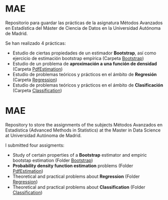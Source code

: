 # MAE

Repositorio para guardar las prácticas de la asignatura Métodos Avanzados en Estadística del Máster de Ciencia de Datos en la Universidad Autónoma de Madrid.

Se han realizado 4 prácticas:

- Estudio de ciertas propiedades de un estimador **Bootstrap**, así como ejercicio de estimación bootstrap empírica (Carpeta [Bootstrap](https://github.com/Ocete/mcd-mae/tree/main/Entrega%201))
- Estudio de un problema de **aproximación a una función de densidad** (Carpeta [PdfEstimation](https://github.com/Ocete/mcd-mae/tree/main/Entrega%202))
- Estudio de problemas teóricos y prácticos en el ámbito de **Regresión** (Carpeta [Regression](https://github.com/Ocete/mcd-mae/tree/main/Entrega%203))
- Estudio de problemas teóricos y prácticos en el ámbito de **Clasificación** (Carpeta [Classification](https://github.com/Ocete/mcd-mae/tree/main/Entrega%204))

# MAE

Repository to store the assignments of the subjects Métodos Avanzados en Estadística (Advanced Methods in Statistics) at the Master in Data Science at Universidad Autónoma de Madrid.

I submitted four assigments:

- Study of certain properties of a **Bootstrap** estimator and empiric bootstap estimation (Folder [Bootstrap](https://github.com/Ocete/mcd-mae/tree/main/Entrega%201))
- **Probability density function estimation** problems (Folder [PdfEstimation](https://github.com/Ocete/mcd-mae/tree/main/Entrega%202))
- Theoretical and practical problems about **Regression** (Folder [Regression](https://github.com/Ocete/mcd-mae/tree/main/Entrega%203))
- Theoretical and practical problems about **Classification** (Folder [Classification](https://github.com/Ocete/mcd-mae/tree/main/Entrega%204))
